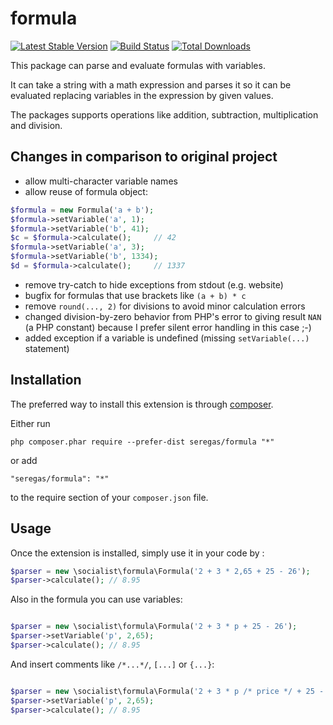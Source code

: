 # formula
[![Latest Stable Version](https://img.shields.io/packagist/v/seregas/formula.svg)](https://packagist.org/packages/seregas/formula)
[![Build Status](https://travis-ci.com/socialist/formula.svg?branch=master)](https://github.com/socialist/formula)
[![Total Downloads](https://img.shields.io/packagist/dt/seregas/formula.svg)](https://packagist.org/packages/seregas/formula)

This package can parse and evaluate formulas with variables.

It can take a string with a math expression and parses it so it can be evaluated replacing variables in the expression by given values.

The packages supports operations like addition, subtraction, multiplication and division.

Changes in comparison to original project
-----------------------------------------

- allow multi-character variable names
- allow reuse of formula object:
```php
$formula = new Formula('a + b');
$formula->setVariable('a', 1);
$formula->setVariable('b', 41);
$c = $formula->calculate();     // 42
$formula->setVariable('a', 3);
$formula->setVariable('b', 1334);
$d = $formula->calculate();     // 1337    
```
- remove try-catch to hide exceptions from stdout (e.g. website)
- bugfix for formulas that use brackets like `(a + b) * c`
- remove `round(..., 2)` for divisions to avoid minor calculation errors
- changed division-by-zero behavior from PHP's error to giving result `NAN` (a PHP constant) because I prefer silent error handling in this case ;-)
- added exception if a variable is undefined (missing `setVariable(...)` statement)

Installation
------------

The preferred way to install this extension is through [composer](http://getcomposer.org/download/).

Either run

```
php composer.phar require --prefer-dist seregas/formula "*"
```

or add

```
"seregas/formula": "*"
```

to the require section of your `composer.json` file.


Usage
-----

Once the extension is installed, simply use it in your code by  :

```php
$parser = new \socialist\formula\Formula('2 + 3 * 2,65 + 25 - 26');
$parser->calculate(); // 8.95

```

Also in the formula you can use variables:

```php

$parser = new \socialist\formula\Formula('2 + 3 * p + 25 - 26');
$parser->setVariable('p', 2,65);
$parser->calculate(); // 8.95

```

And insert comments like `/*...*/`, `[...]` or `{...}`:

```php

$parser = new \socialist\formula\Formula('2 + 3 * p /* price */ + 25 - 26');
$parser->setVariable('p', 2,65);
$parser->calculate(); // 8.95

```